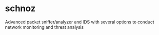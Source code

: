 # schnoz
Advanced packet sniffer/analyzer and IDS with several options to conduct network monitoring and threat analysis

